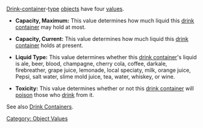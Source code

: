 [Drink-container](:Category:_Drink_Containers "wikilink")-[type](:Category:_Object_Types "wikilink")
[objects](:Category:_Objects "wikilink") have four
[values](:Category:_Object_Values "wikilink").

-   **Capacity, Maximum:** This value determines how much liquid this
    [drink container](:Category:_Drink_Containers "wikilink") may hold
    at most.

<!-- -->

-   **Capacity, Current:** This value determines how much liquid this
    [drink container](:Category:_Drink_Containers "wikilink") holds at
    present.

<!-- -->

-   **Liquid Type:** This value determines whether this [drink
    container](:Category:_Drink_Containers "wikilink")'s liquid is ale,
    beer, blood, champagne, cherry cola, coffee, darkale, firebreather,
    grape juice, lemonade, local speciaty, milk, orange juice, Pepsi,
    salt water, slime mold juice, tea, water, whiskey, or wine.

<!-- -->

-   **Toxicity:** This value determines whether or not this [drink
    container](:Category:_Drink_Containers "wikilink") will
    [poison](Poison_(spell) "wikilink") those who
    [drink](Drink "wikilink") from it.

See also [Drink Containers](:Category:_Drink_Containers "wikilink").

[Category: Object Values](Category:_Object_Values "wikilink")
